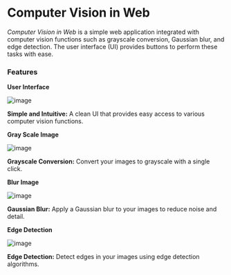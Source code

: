# **Computer Vision in Web**

*Computer Vision in Web* is a simple web application integrated with computer vision functions such as grayscale conversion, Gaussian blur, and edge detection. The user interface (UI) provides buttons to perform these tasks with ease.

### **Features**

**User Interface**

![image](https://github.com/user-attachments/assets/17b66250-e3de-41f0-80ea-84c0332597e7)

**Simple and Intuitive:** A clean UI that provides easy access to various computer vision functions.

**Gray Scale Image**

![image](https://github.com/user-attachments/assets/d5707f84-0327-4ceb-83a3-999aeb5d783c)

**Grayscale Conversion:** Convert your images to grayscale with a single click.

**Blur Image**

![image](https://github.com/user-attachments/assets/0d44d387-9e09-4e33-ae8d-3cfab8c502c7)

**Gaussian Blur:** Apply a Gaussian blur to your images to reduce noise and detail.

**Edge Detection**

![image](https://github.com/user-attachments/assets/4fdae24c-d1d3-494c-afbd-fa851af05633)

**Edge Detection:** Detect edges in your images using edge detection algorithms.

